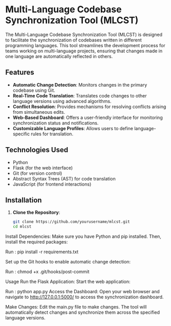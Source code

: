 # Multi-Language Codebase Synchronization Tool (MLCST)

The Multi-Language Codebase Synchronization Tool (MLCST) is designed to facilitate the synchronization of codebases written in different programming languages. This tool streamlines the development process for teams working on multi-language projects, ensuring that changes made in one language are automatically reflected in others.

## Features

- **Automatic Change Detection**: Monitors changes in the primary codebase using Git.
- **Real-Time Code Translation**: Translates code changes to other language versions using advanced algorithms.
- **Conflict Resolution**: Provides mechanisms for resolving conflicts arising from simultaneous edits.
- **Web-Based Dashboard**: Offers a user-friendly interface for monitoring synchronization status and notifications.
- **Customizable Language Profiles**: Allows users to define language-specific rules for translation.

## Technologies Used

- Python
- Flask (for the web interface)
- Git (for version control)
- Abstract Syntax Trees (AST) for code translation
- JavaScript (for frontend interactions)

## Installation

1. **Clone the Repository**:
   ```bash
   git clone https://github.com/yourusername/mlcst.git
   cd mlcst

Install Dependencies: 
Make sure you have Python and pip installed. Then, install the required packages:

Run : pip install -r requirements.txt
  
Set up the Git hooks to enable automatic change detection:

Run : chmod +x .git/hooks/post-commit

Usage
Run the Flask Application: Start the web application:

Run : python app.py
Access the Dashboard: Open your web browser and navigate to http://127.0.0.1:5000/ to access the synchronization dashboard.

Make Changes: Edit the main.py file to make changes. The tool will automatically detect changes and synchronize them across the specified language versions.

